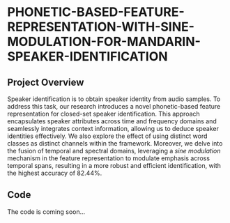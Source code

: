 # PHONETIC-BASED-FEATURE-REPRESENTATION-WITH-SINE-MODULATION-FOR-MANDARIN-SPEAKER-IDENTIFICATION

## Project Overview
Speaker identification is to obtain speaker identity from audio samples. 
To address this task, our research introduces a novel phonetic-based feature representation for closed-set speaker identification. This approach encapsulates speaker attributes across time and frequency domains and seamlessly integrates context information, allowing us to deduce speaker identities effectively. We also explore the effect of using distinct word classes as distinct channels within the framework. 
Moreover, we delve into the fusion of temporal and spectral domains, leveraging a *sine modulation* mechanism in the feature representation to modulate emphasis across temporal spans, resulting in a more robust and efficient identification, with the highest accuracy of 82.44%.

## Code
The code is coming soon...

